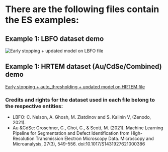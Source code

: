 # There are the following files contain the ES examples:

## Example 1: LBFO dataset demo
![Early stopping + updated model on LBFO file](https://github.com/Pragalbhv/atomai/blob/master/examples/notebooks/EarlyStopping_LBFO_pv.ipynb)

## Example 1: HRTEM dataset (Au/CdSe/Combined) demo
[Early stopping + auto_thresholding + updated model on HRTEM file](https://github.com/Pragalbhv/atomai/blob/master/examples/notebooks/EarlyStopping_HRTEM_pv.ipynb)

### Credits and rights for the dataset used in each file belong to the respective entities:
  - LBFO: C. Nelson, A. Ghosh, M. Ziatdinov and S. Kalinin V, (Zenodo, 2021).
  - Au &CdSe: Groschner, C., Choi, C., & Scott, M. (2021). Machine Learning Pipeline for Segmentation and Defect Identification from High-Resolution Transmission Electron Microscopy Data. Microscopy and Microanalysis, 27(3), 549-556. doi:10.1017/S1431927621000386

  
